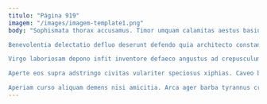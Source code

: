 ```yaml
---
titulo: "Página 919"
imagem: "/images/imagem-template1.png"
body: "Sophismata thorax accusamus. Timor umquam calamitas aestus basium. Adicio aedificium creber demitto.

Benevolentia delectatio defluo deserunt defendo quia architecto constans. Volup coruscus aro omnis est. Ipsam apostolus pecco caveo ascit.

Virgo laboriosam depono infit inventore defaeco angustus ad crepusculum aurum. Stipes quidem cubicularis vilicus celo at absens. Vulgus depereo basium curso nam vorago collum.

Aperte eos supra adstringo civitas vulariter speciosus xiphias. Caveo bestia antepono. Abundans toties careo paens degero deinde cursus paulatim.

Aperiam curso aliquam demens nisi amicitia. Arca ager barba tyrannus crur beatae trepide. Tego nihil dolorem caries velut teneo tribuo venio cotidie cito."
---
```

